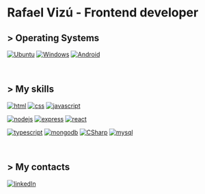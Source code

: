 # Rafael Vizú - Frontend developer

## > Operating Systems

[![Ubuntu](https://img.shields.io/badge/Ubuntu-E95420?style=for-the-badge&logo=ubuntu&logoColor=white)](https://pt.wikipedia.org/wiki/Ubuntu)
[![Windows](https://img.shields.io/badge/Windows-0078D6?style=for-the-badge&logo=windows&logoColor=white)](https://pt.wikipedia.org/wiki/Microsoft_Windows)
[![Android](https://img.shields.io/badge/Android-3DDC84?style=for-the-badge&logo=android&logoColor=white)](https://pt.wikipedia.org/wiki/Android)


&nbsp;

## > My skills

[![html](https://img.shields.io/badge/HTML-239120?style=for-the-badge&logo=html5&logoColor=white)](https://pt.wikipedia.org/wiki/HTML)
[![css](https://img.shields.io/badge/CSS-239120?&style=for-the-badge&logo=css3&logoColor=white)](https://pt.wikipedia.org/wiki/CSS3)
[![javascript](https://img.shields.io/badge/JavaScript-F7DF1E?style=for-the-badge&logo=javascript&logoColor=white)](https://pt.wikipedia.org/wiki/JavaScript)

[![nodejs](https://img.shields.io/badge/Node.js-43853D?style=for-the-badge&logo=node.js&logoColor=white)](https://pt.wikipedia.org/wiki/Node.js)
[![express](https://img.shields.io/badge/Express.js-404D59?style=for-the-badge)](https://pt.wikipedia.org/wiki/Express.js)
[![react](https://img.shields.io/badge/React-20232A?style=for-the-badge&logo=react&logoColor=61DAFB)](https://pt.wikipedia.org/wiki/React_(JavaScript))

[![typescript](https://img.shields.io/badge/TypeScript-007ACC?style=for-the-badge&logo=typescript&logoColor=white)](https://pt.wikipedia.org/wiki/TypeScript)
[![mongodb](https://img.shields.io/badge/MongoDB-4EA94B?style=for-the-badge&logo=mongodb&logoColor=white)](https://pt.wikipedia.org/wiki/MongoDB)
[![CSharp](https://img.shields.io/badge/C%23-239120?style=for-the-badge&logo=c-sharp&logoColor=white)](https://pt.wikipedia.org/wiki/C_Sharp)
[![mysql](https://img.shields.io/badge/MySQL-00000F?style=for-the-badge&logo=mysql&logoColor=white)](https://pt.wikipedia.org/wiki/MySQL)

&nbsp;

## > My contacts

[![linkedIn](https://img.shields.io/badge/LinkedIn-0077B5?style=for-the-badge&logo=linkedin&logoColor=white)](https://www.linkedin.com/in/rafael-vizu/)
